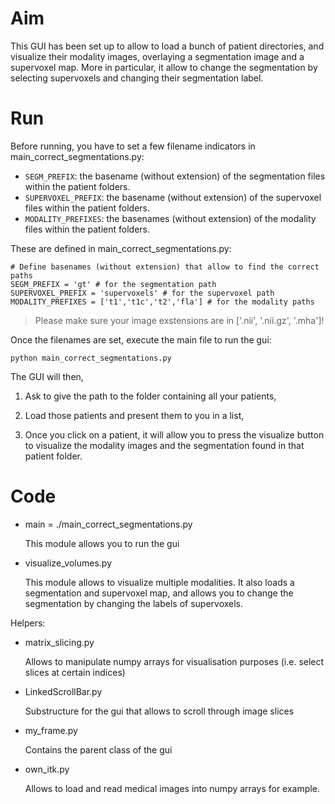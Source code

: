# Aim

This GUI has been set up to allow to load a bunch of patient directories, and visualize their modality images, overlaying a segmentation image and a supervoxel map. More in particular, it allow to change the segmentation by selecting supervoxels and changing their segmentation label.

# Run

Before running, you have to set a few filename indicators in main_correct_segmentations.py:

- `SEGM_PREFIX`: the basename (without extension) of the segmentation files within the patient folders.
- `SUPERVOXEL_PREFIX`: the basename (without extension) of the supervoxel files within the patient folders.
- `MODALITY_PREFIXES`: the basenames (without extension) of the modality files within the patient folders.
    
These are defined in main_correct_segmentations.py:
    
~~~~
# Define basenames (without extension) that allow to find the correct paths
SEGM_PREFIX = 'gt' # for the segmentation path
SUPERVOXEL_PREFIX = 'supervoxels' # for the supervoxel path
MODALITY_PREFIXES = ['t1','t1c','t2','fla'] # for the modality paths
~~~~

> Please make sure your image exstensions are in ['.nii', '.nii.gz', '.mha']!

Once the filenames are set, execute the main file to run the gui:

~~~~
python main_correct_segmentations.py
~~~~

The GUI will then,

1. Ask to give the path to the folder containing all your patients, 

2. Load those patients and present them to you in a list,

3. Once you click on a patient, it will allow you to press the visualize button to visualize the modality images and the segmentation found in that patient folder.


# Code

- main = ./main_correct_segmentations.py
    
    This module allows you to run the gui
   
- visualize_volumes.py

    This module allows to visualize multiple modalities. It also loads a segmentation and supervoxel map, and allows you to change the segmentation by changing the labels of supervoxels.
   
Helpers:

- matrix_slicing.py

    Allows to manipulate numpy arrays for visualisation purposes (i.e. select slices at certain indices)
    
- LinkedScrollBar.py

     Substructure for the gui that allows to scroll through image slices
     
- my_frame.py

     Contains the parent class of the gui
     
- own_itk.py

     Allows to load and read medical images into numpy arrays for example.
